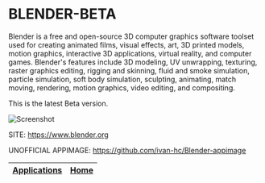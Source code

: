 # BLENDER-BETA

 Blender is a free and open-source 3D computer graphics software toolset used  for creating animated films, visual effects, art, 3D printed models, motion  graphics, interactive 3D applications, virtual reality, and computer games.  Blender's features include 3D modeling, UV unwrapping, texturing, raster  graphics editing, rigging and skinning, fluid and smoke simulation, particle  simulation, soft body simulation, sculpting, animating, match moving,  rendering, motion graphics, video editing, and compositing.
 
 This is the latest Beta version.
 
 ![Screenshot](https://upload.wikimedia.org/wikipedia/commons/3/33/Blender_3.1.0_screenshot.png)
 
 SITE: https://www.blender.org
 
 UNOFFICIAL APPIMAGE: https://github.com/ivan-hc/Blender-appimage

 | [Applications](https://portable-linux-apps.github.io/apps.html) | [Home](https://portable-linux-apps.github.io)
 | --- | --- |
